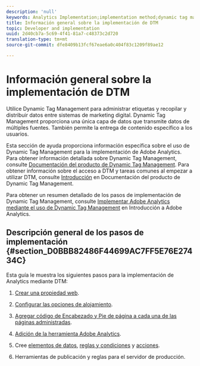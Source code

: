 ```yaml
---
description: 'null'
keywords: Analytics Implementation;implementation method;dynamic tag management;dtm
title: Información general sobre la implementación de DTM
topic: Developer and implementation
uuid: 2d40cb7a-5c69-4f41-81a7-c48373c2d720
translation-type: tm+mt
source-git-commit: dfe8409b13fcf67eae6a0c404f83c1209f89ae12

---
```



# Información general sobre la implementación de DTM

Utilice Dynamic Tag Management para administrar etiquetas y recopilar y distribuir datos entre sistemas de marketing digital. Dynamic Tag Management proporciona una única capa de datos que transmite datos de múltiples fuentes. También permite la entrega de contenido específico a los usuarios.

Esta sección de ayuda proporciona información específica sobre el uso de Dynamic Tag Management para la implementación de Adobe Analytics. Para obtener información detallada sobre Dynamic Tag Management, consulte [Documentación del producto de Dynamic Tag Management](https://marketing.adobe.com/resources/help/en_US/dtm/). Para obtener información sobre el acceso a DTM y tareas comunes al empezar a utilizar DTM, consulte [Introducción](https://marketing.adobe.com/resources/help/en_US/dtm/get_started.html) en Documentación del producto de Dynamic Tag Management.

Para obtener un resumen detallado de los pasos de implementación de Dynamic Tag Management, consulte [Implementar Adobe Analytics mediante el uso de Dynamic Tag Management](https://marketing.adobe.com/resources/help/en_US/analytics/getting-started/add-adobe-analytics-dtm-tool.html) en Introducción a Adobe Analytics.

## Descripción general de los pasos de implementación {#section_D0BBB82486F44699AC7FF5E76E27434C}

Esta guía le muestra los siguientes pasos para la implementación de Analytics mediante DTM:

1. [Crear una propiedad web](/help/implement/other/dtm/t-create-web-property.md).
1. [Configurar las opciones de alojamiento](/help/implement/other/dtm/t-configure-hosting.md).
1. [Agregar código de Encabezado y Pie de página a cada una de las páginas administradas](/help/implement/other/dtm/c-headers-footers/t-header-footer-code.md).
1. [Adición de la herramienta Adobe Analytics](/help/implement/other/dtm/c-aa-tool/analytics-dtm.md).
1. Cree [elementos de datos](/help/implement/other/dtm/t-data-element.md), [reglas y condiciones](/help/implement/other/dtm/c-rules/t-rules-create.md) y [acciones](/help/implement/other/dtm/c-rules/t-rules-actions.md).

1. Herramientas de publicación y reglas para el servidor de producción.

